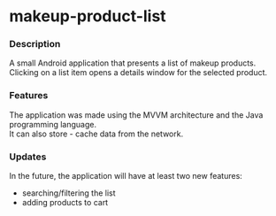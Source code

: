 # makeup-product-list
### Description
A small Android application that presents a list of makeup products.<br>
Clicking on a list item opens a details window for the selected product.
### Features
The application was made using the MVVM architecture and the Java programming language.<br>
It can also store - cache data from the network.
### Updates
In the future, the application will have at least two new features:
- searching/filtering the list
- adding products to cart

